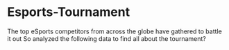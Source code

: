 # Esports-Tournament

The top eSports competitors from across the globe have gathered to battle it out 
So analyzed the following data to find all about the tournament?
